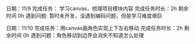日期：11/9 
完成任务： 学习canvas，梳理项目模块内容
完成任务时长：2h 
剩余时间 0h
遇到问题: 暂时未开发，没遇到编码问题，但是学习难度艰巨

日期：11/10 
完成任务：用canvas画角色实现上下左右移动 
完成任务时长：2h 
剩余时间 0h
遇到问题：角色移动到边界会消失不知道怎么处理

